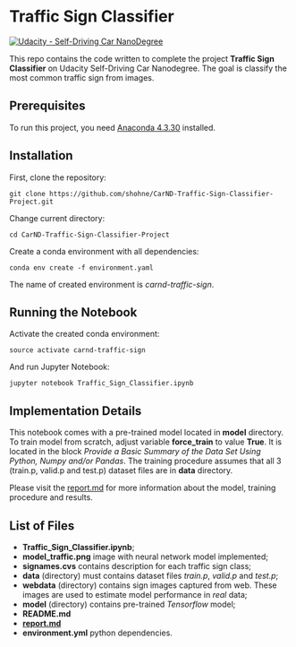 # **Traffic Sign Classifier**
[![Udacity - Self-Driving Car NanoDegree](https://s3.amazonaws.com/udacity-sdc/github/shield-carnd.svg)](http://www.udacity.com/drive)

This repo contains the code written to complete the project **Traffic Sign Classifier** on Udacity Self-Driving Car Nanodegree. The goal is classify the most common traffic sign from images.

Prerequisites
---
To run this project, you need [Anaconda 4.3.30](https://anaconda.org/conda-canary/conda/files?version=4.3.30) installed.

Installation
---
First, clone the repository:
```
git clone https://github.com/shohne/CarND-Traffic-Sign-Classifier-Project.git
```
Change current directory:
```
cd CarND-Traffic-Sign-Classifier-Project
```
Create a conda environment with all dependencies:
```
conda env create -f environment.yaml
```
The name of created environment is *carnd-traffic-sign*.

Running the Notebook
---
Activate the created conda environment:
```
source activate carnd-traffic-sign
```
And run Jupyter Notebook:
```
jupyter notebook Traffic_Sign_Classifier.ipynb
```
Implementation Details
---
This notebook comes with a pre-trained model located in **model** directory. To train model from scratch, adjust variable **force_train** to value **True**. It is located in the block *Provide a Basic Summary of the Data Set Using Python, Numpy and/or Pandas*. The training procedure assumes that all 3 (train.p, valid.p and test.p) dataset files are in **data** directory.

Please visit the [report.md](report.md) for more information about the model, training procedure and results.

List of Files
---
* **Traffic_Sign_Classifier.ipynb**;
* **model_traffic.png** image with neural network model implemented;
* **signames.cvs** contains description for each traffic sign class;
* **data** (directory) must contains dataset files *train.p*, *valid.p* and *test.p*;
* **webdata** (directory) contains sign images captured from web. These images are used to estimate model performance in *real* data;
* **model** (directory) contains pre-trained *Tensorflow* model;
* **README.md**
* [**report.md**](report.md)
* **environment.yml** python dependencies.

